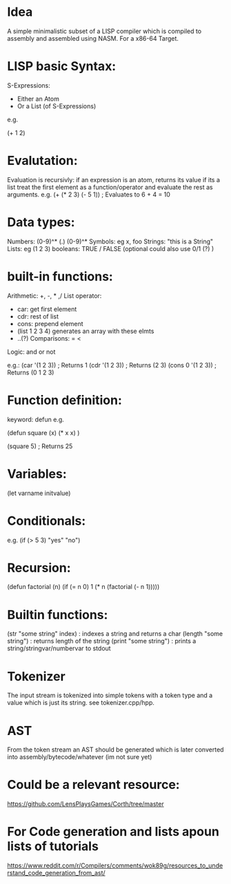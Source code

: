 # Idea

A simple minimalistic subset of a LISP compiler which is compiled to assembly and assembled using NASM.
For a x86-64 Target.

# LISP basic Syntax:

S-Expressions:
- Either an Atom
- Or a List (of S-Expressions)

e.g.

(+ 1 2)

# Evalutation:

Evaluation is recursivly:
if an expression is an atom, returns its value
if its a list treat the first element as a function/operator and evaluate the rest as arguments.
e.g.
(+ (* 2 3) (- 5 1))  ; Evaluates to 6 + 4 = 10

# Data types:
Numbers: (0-9)^* (.) (0-9)^*
Symbols: eg x, foo
Strings: "this is a String"
Lists: eg (1 2 3)
booleans: TRUE / FALSE (optional could also use 0/1 (?) )

# built-in functions:
Arithmetic: +, -, * ,/
List operator:
- car: get first element
- cdr: rest of list
- cons: prepend element
- (list 1 2 3 4) generates an array with these elmts
- ..(?)
Comparisons:
=
<
>
Logic:
and
or
not

e.g.:
(car '(1 2 3))  ; Returns 1
(cdr '(1 2 3))  ; Returns (2 3)
(cons 0 '(1 2 3)) ; Returns (0 1 2 3)

# Function definition:
keyword: defun
e.g.

(defun square (x)
(* x x)
)

(square 5) ; Returns 25

# Variables:
(let varname initvalue)

# Conditionals:
e.g.
(if (> 5 3) "yes" "no")

# Recursion:
(defun factorial (n)
(if (= n 0) 1
(* n (factorial (- n 1)))))

# Builtin functions:
(str "some string" index) : indexes a string and returns a char
(length "some string") : returns length of the string
(print "some string") : prints a string/stringvar/numbervar to stdout


# Tokenizer
The input stream is tokenized into simple tokens with a token type and a value which is just
its string. see tokenizer.cpp/hpp.

# AST
From the token stream an AST should be generated which is later converted into assembly/bytecode/whatever (im not sure yet)

# Could be a relevant resource:
https://github.com/LensPlaysGames/Corth/tree/master

# For Code generation and lists apoun lists of tutorials
https://www.reddit.com/r/Compilers/comments/wok89g/resources_to_understand_code_generation_from_ast/
